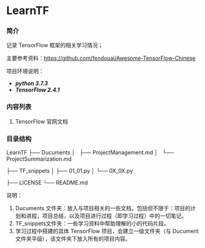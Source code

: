 # LearnTF

### 简介

记录 TensorFlow 框架的相关学习情况；

主要参考资料：https://github.com/fendouai/Awesome-TensorFlow-Chinese

项目环境说明：

- ***python 3.7.3***
- ***TensorFlow 2.4.1***



### 内容列表

1. TensorFlow 官网文档



### 目录结构

LearnTF
├── Ducuments
│   ├── ProjectManagement.md
│   └── ProjectSummarization.md

├── TF_snippets
│   ├── 01_01.py
│   └── 0X_0X.py

├── LICENSE
└── README.md

说明：

1. Ducuments 文件夹：放入与项目相关的一些文档，包括但不限于：项目的计划和进程，项目总结，以及项目进行过程（即学习过程）中的一切笔记。
2. TF_snippets文件夹：一些学习资料中帮助理解的小的代码片段。
3. 学习过程中搭建的具体 TensorFlow 项目，会建立一级文件夹（与 Ducument 文件夹平级），该文件夹下放入所有的项目内容。



